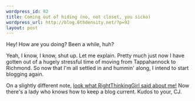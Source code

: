 ```yaml
--- 
wordpress_id: 92
title: Coming out of hiding (no, not closet, you sicko)
wordpress_url: http://blog.6thdensity.net/?p=92
layout: post
---
```

<p>Hey!  How are you doing?  Been a while, huh?</p><p>Yeah, I know, I know, shut up.  Let me explain.  Pretty much just now I have gotten out of a hugely stressful time of moving from Tappahannock to Richmond.  So now that I'm all settled in and hummin' along, I intend to start blogging again.</p><p>On a slightly different note, <a href="http://rightthinkinggirl.typepad.com/right_thinking_girl/2005/08/what_i_know_abo.html">look what RightThinkingGirl said about me!</a>  Now there's a lady who knows how to keep a blog current.  Kudos to your, CJ.
</p>
